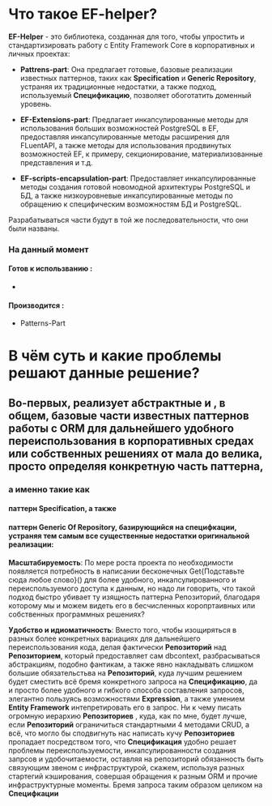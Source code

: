 # Что такое EF-helper?
**EF-Helper** -  это библиотека, созданная для того, чтобы упростить и стандартизировать работу с Entity Framework Core в корпоративных и личных проектах:
* **Pattrens-part**: Она предлагает готовые, базовые реализации известных паттернов, таких как **Specification** и **Generic Repository**, устраняя их традиционные недостатки, а также подход, используемый **Спецификацию**, позволяет обоготатить доменный уровень.

* **EF-Extensions-part**: Предлагает инкапсулированные методы для использования больших возможностей PostgreSQL в EF, предоставляя инкапсулированные методы расширения для FLuentAPI, а также методы для использования продвинутых возможностей EF, к примеру, секционирование, материализованные представления и т.д.

* **EF-scripts-encapsulation-part**: Предоставляет инкапсулированные методы создания готовой новомодной архитектуры PostgreSQL и БД, а также низкоуровневые инкапсулированные методы по обращению к специфическим возможностям БД и PostgreSQL.

Разрабатываться части будут в той же последовательности, что они были названы.




### **На данный момент**    

#### **Готов к использванию** :

- 
  
#### **Производится** :
  
- Patterns-Part







# В чём суть и какие проблемы решают данные решение?

## Во-первых, реализует абстрактные и , в общем, базовые части известных паттернов работы с ORM для дальнейшего удобного переиспользования в корпоративных средах или собственных решениях от мала до велика, просто определяя конкретную часть паттерна,

### **а именно такие как**
    
  #### паттерн **Specification**, а также
    
  #### паттерн **Generic Of Repository**, базирующийся на специфкации, устраняя тем самым все существенные недостатки оригинальной реализации:
  
  **Масштабируемость**: По мере роста проекта по необходимости появляется потребность в написании бесконечных Get{Подставьте сюда любое слово}() для более удобного, инкапсулированного и переиспользуемого доступа к данным, но надо ли говорить,       что такой подход быстро убивает ту изящность паттерна Репозиторий, благодаря которому мы и можем видеть его в бесчисленных коропртаивных или собственных программных решениях?

  **Удобство и идиоматичность**: Вместо того, чтобы изощиряться в разных более конкретных вариациях для дальнейшего переиспользования кода, делая фактически **Репозиторий** над **Репозиторием**, который предоставляет сам dbcontext,                 разбрасываться абстракциям, подобно фантикам, а также явно накладывать слишком большие обязательстьва на **Репозиторий**, куда лучшим решением будет сместить всё бремя конкретного запроса на **Спецификацию**, 
  да и просто более удобного и гибкого способа составления запросов, элегантно пользуясь возможностями **Expression**, а также  умением **Entity Framework** интепретировать его в запрос.
  Ни к чему писать огромную иерархию **Репозиториев** , куда, как по мне, будет лучше, если **Репозиторий** ограничиться стандартными 4 методами CRUD, а всё,
  что могло бы сподвигнуть нас написать кучу **Репозиториев** пропадает посредством того, что **Спецификация** удобно решает проблемы переиспользуемости, инкапсулированности создания запрсов и удобочитаемости,
  оставляя на репозиторий обязанность быть связующим звеном с инфраструктурой, скажем, используя разных стартегий кэширования, совершая обращения к разным ORM и прочие инфраструктурные моменты.
  Бремя запроса таким образом целиком на **Специфкации**
 
